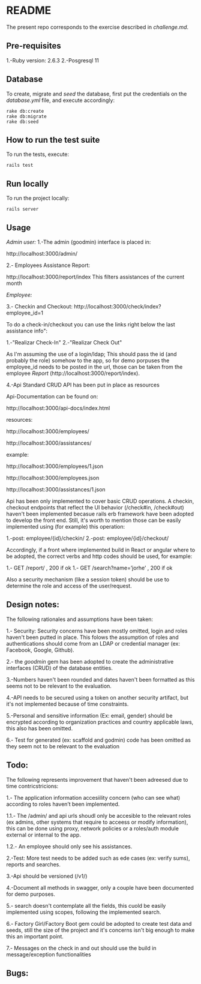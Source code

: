 # README
The present repo corresponds to the exercise described in _challenge.md_.

## Pre-requisites  
1.-Ruby version: 2.6.3
2.-Posgresql 11
 
## Database
To create, migrate and _seed_ the database, first put the credentials on the _database.yml_ file, and execute accordingly:
 
```
rake db:create
rake db:migrate
rake db:seed
```
 
## How to run the test suite
To run the tests, execute:
 
```
rails test
```
 
## Run locally
To run the project locally:
```
rails server
```
 
## Usage
 
_Admin user:_
1.-The admin (goodmin) interface is placed in:
 
http://localhost:3000/admin/
 
2.- Employees Assistance Report:
 
http://localhost:3000/report/index
This filters assistances of the current month
 
_Employee:_
 
3.- Checkin and Checkout:
http://localhost:3000/check/index?employee_id=1
 
To do a check-in/checkout you can use the links right below the last assistance info":
 
1.-"Realizar Check-In"
2.-"Realizar Check Out"
 
As I'm assuming the use of a login/ldap; This should pass the id (and probably the role) somehow to the app, so for demo porpuses the employee_id needs to be posted in the url, those can be taken from the employee _Report_ (http://localhost:3000/report/index).
 
4.-Api
Standard CRUD API has been put in place as resources
 
Api-Documentation can be found on:
 
http://localhost:3000/api-docs/index.html
 
resources:
 
http://localhost:3000/employees/
 
http://localhost:3000/assistances/
 
example:
 
http://localhost:3000/employees/1.json
 
http://localhost:3000/employees.json
 
http://localhost:3000/assistances/1.json
 
Api has been only implemented to cover basic CRUD operations. A checkin, checkout endpoints that reflect the UI behavior (/check#in, /check#out) haven't been implemented becasue rails erb framework have been adopted to develop the front end. Still, it's worth to mention those can be easily implemented using (for example) this operation:
 
1.-post: employee/{id}/checkin/
2.-post: employee/{id}/checkout/
 
Accordingly, if a front where implemented build in React or angular where to be adopted, the correct verbs and http codes should be used, for example:
 
1.- GET /report/  , 200 if ok
1.- GET /search?name=’jorhe’  , 200 if ok
 
 Also a security mechanism (like a session token) should be use to determine the role and access of the user/request.
 
## Design notes:
The following rationales and assumptions have been taken:
 
1.- Security: Security concerns have been mostly omitted, login and roles haven't been putted in place. This folows the assumption of roles and authentications should come from an LDAP or credential manager (ex: Facebook, Google, Github).
 
2.- the _goodmin_ gem has been adopted to create the administrative interfaces (CRUD) of the database entities.
 
3.-Numbers haven't been rounded and dates haven't been formatted as this seems not to be relevant to the evaluation.
 
4.-API needs to be secured using a token on another security artifact, but it's not implemented because of time constraints.
 
5.-Personal and sensitive information (Ex: email, gender) should be encrypted according to organization practices and country applicable laws, this also has been omitted.
 
6.- Test for generated (ex: scaffold and godmin) code has been omitted as they seem not to be relevant to the evaluation
 
## Todo:
The following represents improvement that haven't been adreesed due to time contricstricions:
 
1.- The application information accesiility concern (who can see what) according to roles haven’t been implemented.
 
1.1.- The /admin/ and api urls shoudl only be accesible to the relevant roles (ex admins, other systems that require to acceess or modify information), this can be done using proxy, network policies or a roles/auth module external or internal to the app.
 
1.2.- An employee should only see his assistances.
 
2.-Test: More test needs to be added such as ede cases (ex: verify sums), reports and searches.
 
3.-Api should be versioned (/v1/)
 
4.-Document all methods in swagger, only a couple have been documented for demo purposes.
 
5.- search doesn't contemplate all the fields, this cuold be easily implemented using scopes, following the implemented search.
 
6.- Factory Girl/Factory Boot gem could be adopted to create test data and seeds, still the size of the project and it's concerns isn't big enough to make this an important point.
 
7.- Messages on the check in and out should use the build in message/exception functionalities
 
## Bugs:
 

